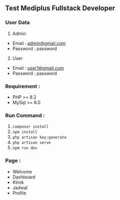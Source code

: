## Test Mediplus Fullstack Developer

### User Data
1. Admin
* Email : admin@gmail.com
* Password : password
2. User
* Email : user1@gmail.com
* Password : password

### Requirement :
* PHP >= 8.2
* MySql >= 8.0

### Run Command : 
1. ```composer install```
2. ```npm install```
3. ```php artisan key:generate```
4. ```php artisan serve```
5. ```npm run dev```

### Page :
* Welcome
* Dashboard
* Klinik
* Jadwal
* Profile